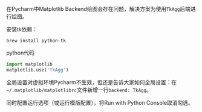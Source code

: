 在Pycharm中Matplotlib Backend绘图会存在问题，解决方案为使用`TkAgg`后端进行绘图。

安装tk依赖：

```shell
brew install python-tk
```

python代码

```python
import matplotlib
matplotlib.use('TkAgg')
```

全局设置对虚拟环境Pycharm不生效，但还是告诉大家如何全局设置：在`~/.matplotlib/matplotlibrc`文件新增一行`backend: TkAgg`。

同时配置运行选项（或运行模版配置），将Run with Python Console取消勾选。